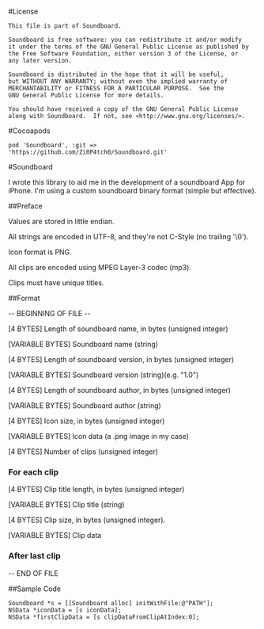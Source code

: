 #License

	This file is part of Soundboard.

	Soundboard is free software: you can redistribute it and/or modify
    it under the terms of the GNU General Public License as published by
    the Free Software Foundation, either version 3 of the License, or
	any later version.

    Soundboard is distributed in the hope that it will be useful,
    but WITHOUT ANY WARRANTY; without even the implied warranty of
    MERCHANTABILITY or FITNESS FOR A PARTICULAR PURPOSE.  See the
    GNU General Public License for more details.

    You should have received a copy of the GNU General Public License
    along with Soundboard.  If not, see <http://www.gnu.org/licenses/>.

#Cocoapods 

	pod 'Soundboard', :git => 'https://github.com/Zi0P4tch0/Soundboard.git'

#Soundboard

I wrote this library to aid me in the development of a soundboard App for iPhone.
I'm using a custom soundboard binary format (simple but effective).

##Preface 

Values are stored in little endian.

All strings are encoded in UTF-8, and they're not C-Style (no trailing '\0').

Icon format is PNG.

All clips are encoded using MPEG Layer-3 codec (mp3).

Clips must have unique titles.

##Format

-- BEGINNING OF FILE --

[4 BYTES] 			Length of soundboard name, in bytes (unsigned integer)

[VARIABLE BYTES]	Soundboard name (string)

[4 BYTES] 			Length of soundboard version, in bytes (unsigned integer)

[VARIABLE BYTES]	Soundboard version (string)(e.g. "1.0")

[4 BYTES] 			Length of soundboard author, in bytes (unsigned integer)

[VARIABLE BYTES]	Soundboard author (string)

[4 BYTES]			Icon size, in bytes (unsigned integer)

[VARIABLE BYTES]	Icon data (a .png image in my case)

[4 BYTES]			Number of clips (unsigned integer)

### For each clip

[4 BYTES]			Clip title length, in bytes (unsigned integer)

[VARIABLE BYTES]	Clip title (string)

[4 BYTES]			Clip size, in bytes (unsigned integer).

[VARIABLE BYTES]	Clip data 

### After last clip

-- END OF FILE

##Sample Code

	Soundboard *s = [[Soundboard alloc] initWithFile:@"PATH"];
	NSData *iconData = [s iconData];
	NSData *firstClipData = [s clipDataFromClipAtIndex:0];
